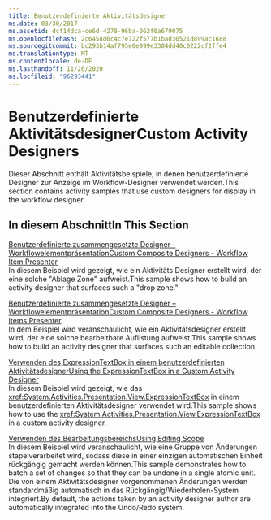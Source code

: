 ```yaml
---
title: Benutzerdefinierte Aktivitätsdesigner
ms.date: 03/30/2017
ms.assetid: dcf14dca-ce6d-4278-96ba-062f0a679075
ms.openlocfilehash: 2c6458d6c4c7e722f577b1bad30521d899ac1688
ms.sourcegitcommit: bc293b14af795e0e999e3304dd40c0222cf2ffe4
ms.translationtype: MT
ms.contentlocale: de-DE
ms.lasthandoff: 11/26/2020
ms.locfileid: "96293441"
---
```

# <a name="custom-activity-designers"></a><span data-ttu-id="2f3bb-102">Benutzerdefinierte Aktivitätsdesigner</span><span class="sxs-lookup"><span data-stu-id="2f3bb-102">Custom Activity Designers</span></span>

<span data-ttu-id="2f3bb-103">Dieser Abschnitt enthält Aktivitätsbeispiele, in denen benutzerdefinierte Designer zur Anzeige im Workflow-Designer verwendet werden.</span><span class="sxs-lookup"><span data-stu-id="2f3bb-103">This section contains activity samples that use custom designers for display in the workflow designer.</span></span>  
  
## <a name="in-this-section"></a><span data-ttu-id="2f3bb-104">In diesem Abschnitt</span><span class="sxs-lookup"><span data-stu-id="2f3bb-104">In This Section</span></span>  

 [<span data-ttu-id="2f3bb-105">Benutzerdefinierte zusammengesetzte Designer - Workflowelementpräsentation</span><span class="sxs-lookup"><span data-stu-id="2f3bb-105">Custom Composite Designers - Workflow Item Presenter</span></span>](custom-composite-designers-workflow-item-presenter.md)  
 <span data-ttu-id="2f3bb-106">In diesem Beispiel wird gezeigt, wie ein Aktivitäts Designer erstellt wird, der eine solche "Ablage Zone" aufweist.</span><span class="sxs-lookup"><span data-stu-id="2f3bb-106">This sample shows how to build an activity designer that surfaces such a "drop zone."</span></span>  
  
 [<span data-ttu-id="2f3bb-107">Benutzerdefinierte zusammengesetzte Designer – Workflowelementpräsentation</span><span class="sxs-lookup"><span data-stu-id="2f3bb-107">Custom Composite Designers - Workflow Items Presenter</span></span>](custom-composite-designers-workflow-items-presenter.md)  
 <span data-ttu-id="2f3bb-108">In dem Beispiel wird veranschaulicht, wie ein Aktivitätsdesigner erstellt wird, der eine solche bearbeitbare Auflistung aufweist.</span><span class="sxs-lookup"><span data-stu-id="2f3bb-108">This sample shows how to build an activity designer that surfaces such an editable collection.</span></span>  
  
 [<span data-ttu-id="2f3bb-109">Verwenden des ExpressionTextBox in einem benutzerdefinierten Aktivitätsdesigner</span><span class="sxs-lookup"><span data-stu-id="2f3bb-109">Using the ExpressionTextBox in a Custom Activity Designer</span></span>](using-the-expressiontextbox-in-a-custom-activity-designer.md)  
 <span data-ttu-id="2f3bb-110">In diesem Beispiel wird gezeigt, wie das <xref:System.Activities.Presentation.View.ExpressionTextBox> in einem benutzerdefinierten Aktivitätsdesigner verwendet wird.</span><span class="sxs-lookup"><span data-stu-id="2f3bb-110">This sample shows how to use the <xref:System.Activities.Presentation.View.ExpressionTextBox> in a custom activity designer.</span></span>  
  
 [<span data-ttu-id="2f3bb-111">Verwenden des Bearbeitungsbereichs</span><span class="sxs-lookup"><span data-stu-id="2f3bb-111">Using Editing Scope</span></span>](using-editing-scope.md)  
 <span data-ttu-id="2f3bb-112">In diesem Beispiel wird veranschaulicht, wie eine Gruppe von Änderungen stapelverarbeitet wird, sodass diese in einer einzigen automatischen Einheit rückgängig gemacht werden können.</span><span class="sxs-lookup"><span data-stu-id="2f3bb-112">This sample demonstrates how to batch a set of changes so that they can be undone in a single atomic unit.</span></span> <span data-ttu-id="2f3bb-113">Die von einem Aktivitätsdesigner vorgenommenen Änderungen werden standardmäßig automatisch in das Rückgängig/Wiederholen-System integriert.</span><span class="sxs-lookup"><span data-stu-id="2f3bb-113">By default, the actions taken by an activity designer author are automatically integrated into the Undo/Redo system.</span></span>
